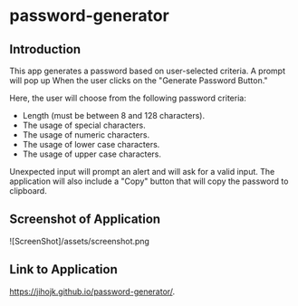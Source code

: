 # password-generator

## Introduction

This app generates a password based on user-selected criteria. 
A prompt will pop up When the user clicks on the "Generate Password Button."

Here, the user will choose from the following password criteria:
- Length (must be between 8 and 128 characters).
- The usage of special characters.
- The usage of numeric characters.
- The usage of lower case characters.
- The usage of upper case characters.

Unexpected input will prompt an alert and will ask for a valid input. 
The application will also include a "Copy" button that will copy the password to clipboard.

## Screenshot of Application
![ScreenShot]/assets/screenshot.png

## Link to Application
https://jihojk.github.io/password-generator/.
